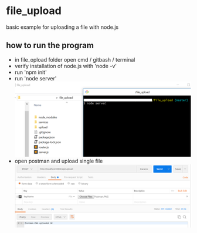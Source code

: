 # file_upload
basic example for uploading a file with node.js

## how to run the program

- in file_opload folder open cmd / gitbash / terminal
- verify installation of node.js with 'node -v'
- run 'npm init'
- run 'node server'
![alt text](https://raw.githubusercontent.com/AmirLavi2/file_upload/master/run.png)
- open postman and upload single file
![alt text](https://raw.githubusercontent.com/AmirLavi2/file_upload/master/Postman.PNG)

